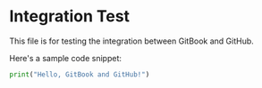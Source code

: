 # Integration Test

This file is for testing the integration between GitBook and GitHub.

Here's a sample code snippet:

```python
print("Hello, GitBook and GitHub!")